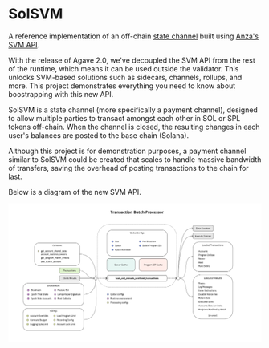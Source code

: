# SolSVM

A reference implementation of an off-chain [state channel](https://ethereum.org/en/developers/docs/scaling/state-channels/)
built using [Anza's SVM API](https://www.anza.xyz/blog/anzas-new-svm-api).

With the release of Agave 2.0, we've decoupled the SVM API from the rest of the
runtime, which means it can be used outside the validator. This unlocks
SVM-based solutions such as sidecars, channels, rollups, and more. This project
demonstrates everything you need to know about boostrapping with this new API.

SolSVM is a state channel (more specifically a payment channel), designed to
allow multiple parties to transact amongst each other in SOL or SPL tokens
off-chain. When the channel is closed, the resulting changes in each user's
balances are posted to the base chain (Solana).

Although this project is for demonstration purposes, a payment channel similar
to SolSVM could be created that scales to handle massive bandwidth of
transfers, saving the overhead of posting transactions to the chain for last.

Below is a diagram of the new SVM API.

![API](./doc/svm_api.jpg)
